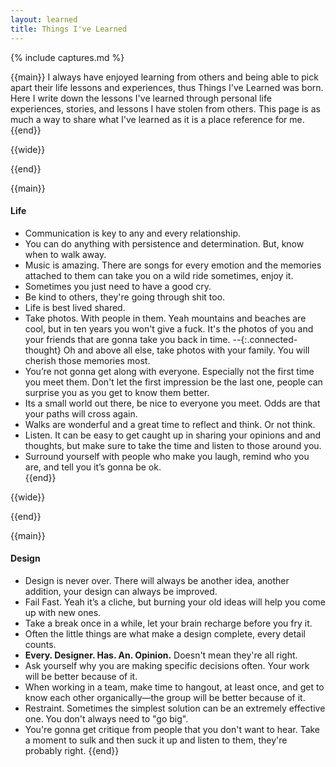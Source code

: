 ```yaml
---
layout: learned
title: Things I've Learned
---
```

{% include captures.md %}

{{main}}
I always have enjoyed learning from others and being able to pick apart their life lessons and experiences, thus Things I've Learned was born. Here I write down the lessons I've learned through personal life experiences, stories, and lessons I have stolen from others. This page is as much a way to share what I've learned as it is a place reference for me.
{{end}}

{{wide}}

{{end}}

{{main}}
#### Life
-   Communication is key to any and every relationship.
-   You can do anything with persistence and determination. But, know when to walk away.
-   Music is amazing. There are songs for every emotion and the memories attached to them can take you on a wild ride sometimes, enjoy it.
-   Sometimes you just need to have a good cry.
-   Be kind to others, they're going through shit too.
-   Life is best lived shared.
-   Take photos. With people in them. Yeah mountains and beaches are cool, but in ten years you won't give a fuck. It's the photos of you and your friends that are gonna take you back in time. *--*{:.connected-thought} Oh and above all else, take photos with your family. You will cherish those memories most.
-   You’re not gonna get along with everyone. Especially not the first time you meet them. Don't let the first impression be the last one, people can surprise you as you get to know them better.
-   Its a small world out there, be nice to everyone you meet. Odds are that your paths will cross again.
-   Walks are wonderful and a great time to reflect and think. Or not think.
-   Listen. It can be easy to get caught up in sharing your opinions and and thoughts, but make sure to take the time and listen to those around you.
-   Surround yourself with people who make you laugh, remind who you are, and tell you it’s gonna be ok.  
{{end}}

{{wide}}

{{end}}

{{main}}
#### Design
-   Design is never over. There will always be another idea, another addition, your design can always be improved.
-   Fail Fast. Yeah it’s a cliche, but burning your old ideas will help you come up with new ones.
-   Take a break once in a while, let your brain recharge before you fry it.
-   Often the little things are what make a design complete, every detail counts.
-   **Every. Designer. Has. An. Opinion.** Doesn't mean they're all right.
-   Ask yourself why you are making specific decisions often. Your work will be better because of it.
-   When working in a team, make time to hangout, at least once, and get to know each other organically—the group will be better because of it.
-   Restraint. Sometimes the simplest solution can be an extremely effective one. You don't always need to "go big".
-   You're gonna get critique from people that you don't want to hear. Take a moment to sulk and then suck it up and listen to them, they're probably right.
{{end}}
